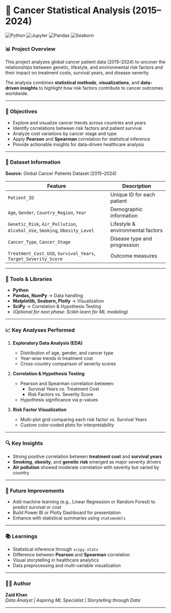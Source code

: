 # 🧬 Cancer Statistical Analysis (2015–2024)

![Python](https://img.shields.io/badge/Python-3.7%2B-blue)
![Jupyter](https://img.shields.io/badge/Jupyter-Notebook-orange)
![Pandas](https://img.shields.io/badge/Pandas-Data%20Analysis-green)
![Seaborn](https://img.shields.io/badge/Seaborn-Visualization-lightblue)


### 📊 Project Overview
This project analyzes global cancer patient data (2015–2024) to uncover the relationships between genetic, lifestyle, and environmental risk factors and their impact on treatment costs, survival years, and disease severity.

The analysis combines **statistical methods**, **visualizations**, and **data-driven insights** to highlight how risk factors contribute to cancer outcomes worldwide.

---

### 🧠 Objectives
- Explore and visualize cancer trends across countries and years  
- Identify correlations between risk factors and patient survival  
- Analyze cost variations by cancer stage and type  
- Apply **Pearson** and **Spearman** correlation for statistical inference  
- Provide actionable insights for data-driven healthcare analysis  

---

### 🧾 Dataset Information
**Source:** Global Cancer Patients Dataset (2015–2024)

| Feature | Description |
|----------|--------------|
| `Patient_ID` | Unique ID for each patient |
| `Age`, `Gender`, `Country_Region`, `Year` | Demographic information |
| `Genetic_Risk`, `Air_Pollution`, `Alcohol_Use`, `Smoking`, `Obesity_Level` | Lifestyle & environmental factors |
| `Cancer_Type`, `Cancer_Stage` | Disease type and progression |
| `Treatment_Cost_USD`, `Survival_Years`, `Target_Severity_Score` | Outcome measures |

---

### 🧩 Tools & Libraries
- **Python**
- **Pandas, NumPy** → Data handling
- **Matplotlib, Seaborn, Plotly** → Visualization
- **SciPy** → Correlation & Hypothesis Testing
- *(Optional for next phase: Scikit-learn for ML modeling)*

---

### 📈 Key Analyses Performed
1. **Exploratory Data Analysis (EDA)**
   - Distribution of age, gender, and cancer type
   - Year-wise trends in treatment cost
   - Cross-country comparison of severity scores

2. **Correlation & Hypothesis Testing**
   - Pearson and Spearman correlation between:
     - Survival Years vs. Treatment Cost
     - Risk Factors vs. Severity Score
   - Hypothesis significance via p-values

3. **Risk Factor Visualization**
   - Multi-plot grid comparing each risk factor vs. Survival Years
   - Custom color-coded plots for interpretability

---

### 🔍 Key Insights
- Strong positive correlation between **treatment cost** and **survival years**  
- **Smoking**, **obesity**, and **genetic risk** emerged as major severity drivers  
- **Air pollution** showed moderate correlation with severity but varied by country  

---

### 🚀 Future Improvements
- Add machine learning (e.g., Linear Regression or Random Forest) to predict survival or cost  
- Build Power BI or Plotly Dashboard for presentation  
- Enhance with statistical summaries using `statsmodels`

---

### 📚 Learnings
- Statistical inference through `scipy.stats`  
- Difference between **Pearson** and **Spearman** correlation  
- Visual storytelling in healthcare analytics  
- Data preprocessing and multi-variable visualization  

---

### 👨‍💻 Author
**Zaid Khan**  
*Data Analyst | Aspiring ML Specialist | Storytelling through Data*

---



